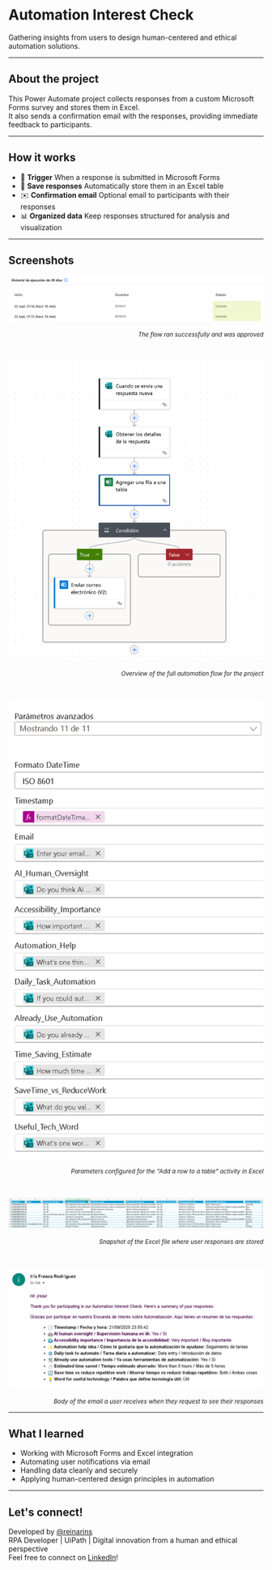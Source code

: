 # Automation Interest Check

Gathering insights from users to design human-centered and ethical automation solutions.  

---

## About the project

This Power Automate project collects responses from a custom Microsoft Forms survey and stores them in Excel.  
It also sends a confirmation email with the responses, providing immediate feedback to participants.  

---

## How it works

- 📝 **Trigger** When a response is submitted in Microsoft Forms 
- 💾 **Save responses** Automatically store them in an Excel table 
- ✉️ **Confirmation email** Optional email to participants with their responses
- 📊 **Organized data** Keep responses structured for analysis and visualization 

---

## Screenshots

![Flow Overview](screenshots/01status.png)  
<p align="right"><small><i>The flow ran successfully and was approved</i></small></p>
<br>

![Flow Overview](screenshots/02flow_screenshot.png)  
<p align="right"><small><i>Overview of the full automation flow for the project</i></small></p>
<br>

![Flow Overview](screenshots/03parameters_screenshot.png)
<p align="right"><small><i>Parameters configured for the "Add a row to a table" activity in Excel</i></small></p>
<br>

![Flow Overview](screenshots/04excel.png)  
<p align="right"><small><i>Snapshot of the Excel file where user responses are stored</i></small></p>
<br>

![Flow Overview](screenshots/05mail_screenshot.png)  
<p align="right"><small><i>Body of the email a user receives when they request to see their responses</i></small></p>

---

## What I learned

- Working with Microsoft Forms and Excel integration
- Automating user notifications via email 
- Handling data cleanly and securely
- Applying human-centered design principles in automation

---

## Let's connect!

Developed by <a href="https://github.com/reinarins">@reinarins</a>
<br>
RPA Developer | UiPath | Digital innovation from a human and ethical perspective
<br>
Feel free to connect on <a href="https://www.linkedin.com/in/irisfrro/">LinkedIn</a>!
